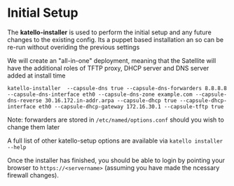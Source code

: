 # Initial Setup

The **katello-installer** is used to perform the initial setup and any future changes to the existing config. Its a puppet based installation an so can be re-run without overiding the previous settings

We will create an "all-in-one" deployment, meaning that the Satellite will have the additional roles of TFTP proxy, DHCP server and DNS server added at install time

```
katello-installer  --capsule-dns true --capsule-dns-forwarders 8.8.8.8 --capsule-dns-interface eth0 --capsule-dns-zone example.com --capsule-dns-reverse 30.16.172.in-addr.arpa --capsule-dhcp true --capsule-dhcp-interface eth0 --capsule-dhcp-gateway 172.16.30.1 --capsule-tftp true
```

Note: forwarders are stored in ```/etc/named/options.conf``` should you wish to change them later

A full list of other katello-setup options are available via ```katello installer --help```

Once the installer has finished, you should be able to login by pointing your browser to ```https://<servername>``` (assuming you have made the ncessary firewall changes).

